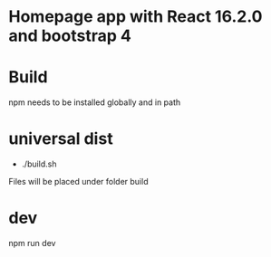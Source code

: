 Homepage app with React 16.2.0 and bootstrap 4
=
Build
== 
npm needs to be installed globally and in path

universal dist
===
- ./build.sh

Files will be placed under folder build

dev
==
npm run dev